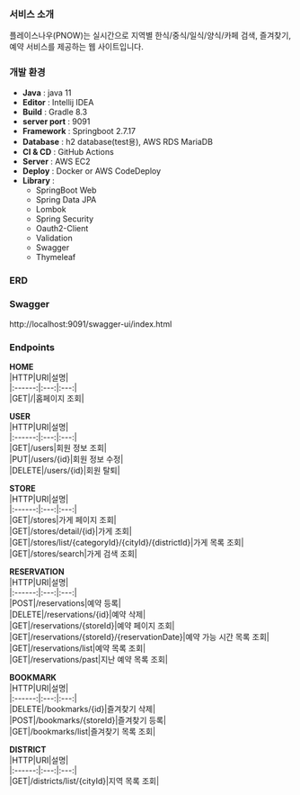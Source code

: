 ### 서비스 소개
플레이스나우(PNOW)는 실시간으로 지역별 한식/중식/일식/양식/카페 검색, 즐겨찾기, 예약 서비스를 제공하는 웹 사이트입니다. 
### 개발 환경
- **Java** : java 11
- **Editor** : Intellij IDEA
- **Build** : Gradle 8.3
- **server port** : 9091
- **Framework** : Springboot 2.7.17
- **Database** : h2 database(test용), AWS RDS MariaDB
- **CI & CD** : GitHub Actions
- **Server** : AWS EC2
- **Deploy** : Docker or AWS CodeDeploy
- **Library** :
  - SpringBoot Web 
  - Spring Data JPA 
  - Lombok 
  - Spring Security 
  - Oauth2-Client 
  - Validation 
  - Swagger 
  - Thymeleaf

### ERD

### Swagger
http://localhost:9091/swagger-ui/index.html       
  
### Endpoints
**HOME**    
|HTTP|URI|설명|   
|:------:|:---:|:---:|   
|GET|/|홈페이지 조회|    
  
**USER**    
|HTTP|URI|설명|   
|:------:|:---:|:---:|   
|GET|/users|회원 정보 조회|   
|PUT|/users/{id}|회원 정보 수정|   
|DELETE|/users/{id}|회원 탈퇴|     

**STORE**    
|HTTP|URI|설명|   
|:------:|:---:|:---:|   
|GET|/stores|가게 페이지 조회|   
|GET|/stores/detail/{id}|가게 조회|   
|GET|/stores/list/{categoryId}/{cityId}/{districtId}|가게 목록 조회|    
|GET|/stores/search|가게 검색 조회|   

**RESERVATION**    
|HTTP|URI|설명|   
|:------:|:---:|:---:|   
|POST|/reservations|예약 등록|    
|DELETE|/reservations/{id}|예약 삭제|    
|GET|/reservations/{storeId}|예약 페이지 조회|   
|GET|/reservations/{storeId}/{reservationDate}|예약 가능 시간 목록 조회|   
|GET|/reservations/list|예약 목록 조회|    
|GET|/reservations/past|지난 예약 목록 조회|

**BOOKMARK**    
|HTTP|URI|설명|   
|:------:|:---:|:---:|   
|DELETE|/bookmarks/{id}|즐겨찾기 삭제|   
|POST|/bookmarks/{storeId}|즐겨찾기 등록|   
|GET|/bookmarks/list|즐겨찾기 목록 조회|    


**DISTRICT**    
|HTTP|URI|설명|   
|:------:|:---:|:---:|   
|GET|/districts/list/{cityId}|지역 목록 조회|   


     
[//]: # (Frontend   )

[//]: # (- Bootstrap 4.3.1)

[//]: # (- Thymeleaf 2.7.17    )

[//]: # (       )
[//]: # (Backend   )

[//]: # (- Spring Boot 2.7.17)

[//]: # (- Spring Security)

[//]: # (- Oauth2-Client 2.7.17)

[//]: # (- Spring Data JPA 2.7.17)

[//]: # (- Validation 2.7.17)

[//]: # (- Swagger 3.0.0)

[//]: # (     )
[//]: # (배포)

[//]: # (- Ec2)

[//]: # (- RDS : MariaDB)

[//]: # (- GitHub Actions)

[//]: # (- AWS CodeDeploy)